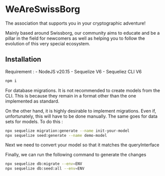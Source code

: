 # WeAreSwissBorg

The association that supports you in your cryptographic adventure!

Mainly based around Swissborg, our community aims to educate and be a pillar in the field for newcomers as well as helping you to follow the evolution of this very special ecosystem.

## Installation

Requirement :
    - NodeJS v20.15
    - Sequelize V6
    - Sequeliez CLI V6

```bash
npm i
```

For database migrations. It is not recommended to create models from the CLI. This is because they remain in a format other than the one implemented as standard.

On the other hand, it is highly desirable to implement migrations. Even if, unfortunately, this will have to be done manually.
The same goes for data sets for models.
To do this : 

```bash
npx sequelize migration:generate --name init-your-model
npx sequelize seed:generate --name demo-model
```

Next we need to convert your model so that it matches the queryInterface

Finally, we can run the following command to generate the changes

```bash
npx sequelize db:migrate --env=ENV
npx sequelize db:seed:all --env=ENV
```